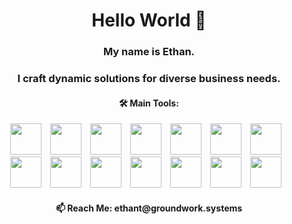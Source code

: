 <h1 align="center">Hello World 👋</h1> 
<h3 align="center">My name is Ethan.</h3>
<h3 align="center">I craft dynamic solutions for diverse business needs.</h3>
<h4 align="center">🛠️ Main Tools:</h4>
<p align="center">
  <img style="margin-right: 10px;" height="50" width="50" src="https://cdn.jsdelivr.net/gh/devicons/devicon/icons/angularjs/angularjs-plain.svg" />
  <img style="margin-right: 10px;" height="50" width="50" src="https://cdn.jsdelivr.net/gh/devicons/devicon/icons/ionic/ionic-original.svg" />
  <img style="margin-right: 10px;" height="50" width="50" src="https://cdn.jsdelivr.net/gh/devicons/devicon@latest/icons/nodejs/nodejs-plain-wordmark.svg" />
  <img style="margin-right: 10px;" height="50" width="50" src="https://cdn.jsdelivr.net/gh/devicons/devicon/icons/csharp/csharp-plain.svg" />
  <img style="margin-right: 10px;" height="50" width="50" src="https://cdn.jsdelivr.net/gh/devicons/devicon/icons/dotnetcore/dotnetcore-original.svg" />
  <img style="margin-right: 10px;" height="50" width="50" src="https://cdn.jsdelivr.net/gh/devicons/devicon/icons/go/go-original-wordmark.svg" />
  <img style="margin-right: 10px;" height="50" width="50" src="https://cdn.jsdelivr.net/gh/devicons/devicon/icons/python/python-plain.svg" />
  <img style="margin-right: 10px;" height="50" width="50" src="https://cdn.jsdelivr.net/gh/devicons/devicon/icons/typescript/typescript-plain.svg" />
  <img style="margin-right: 10px;" height="50" width="50" src="https://cdn.jsdelivr.net/gh/devicons/devicon/icons/javascript/javascript-plain.svg" />
  <img style="margin-right: 10px;" height="50" width="50" src="https://cdn.jsdelivr.net/gh/devicons/devicon/icons/microsoftsqlserver/microsoftsqlserver-plain-wordmark.svg" />
  <img style="margin-right: 10px;" height="50" width="50" src="https://cdn.jsdelivr.net/gh/devicons/devicon@latest/icons/mysql/mysql-plain-wordmark.svg" />
  <img style="margin-right: 10px;" height="50" width="50" src="https://cdn.jsdelivr.net/gh/devicons/devicon/icons/git/git-plain.svg" />
  <img style="margin-right: 10px;" height="50" width="50" src="https://cdn.jsdelivr.net/gh/devicons/devicon/icons/docker/docker-plain.svg" />
  <img style="margin-right: 10px;" height="50" width="50" src="https://cdn.jsdelivr.net/gh/devicons/devicon/icons/azure/azure-original.svg" />
</p>

<h4 align="center">📫 Reach Me: ethant@groundwork.systems</h4>
<!--
<img align="center" src="https://github-readme-stats.vercel.app/api?username=EthanTuning&theme=dark&include_orgs=true" />
